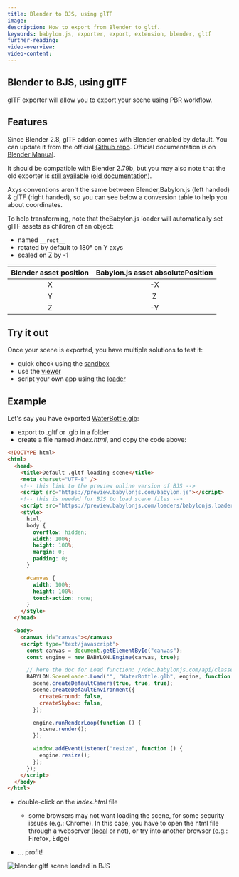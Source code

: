 ```yaml
---
title: Blender to BJS, using glTF
image:
description: How to export from Blender to gltf.
keywords: babylon.js, exporter, export, extension, blender, gltf
further-reading:
video-overview:
video-content:
---
```


## Blender to BJS, using glTF

glTF exporter will allow you to export your scene using PBR workflow.

## Features

Since Blender 2.8, glTF addon comes with Blender enabled by default. You can update it from the official [Github repo](https://github.com/KhronosGroup/glTF-Blender-IO). Official documentation is on [Blender Manual](https://docs.blender.org/manual/en/latest/addons/import_export/scene_gltf2.html).

It should be compatible with Blender 2.79b, but you may also note that the old exporter is [still available](https://github.com/KhronosGroup/glTF-Blender-Exporter) ([old documentation](https://github.com/KhronosGroup/glTF-Blender-Exporter/blob/master/docs/user.md)).

Axys conventions aren't the same between Blender,Babylon.js (left handed) & glTF (right handed), so you can see below a conversion table to help you about coordinates.

To help transforming, note that theBabylon.js loader will automatically set glTF assets as children of an object:

- named `__root__`
- rotated by default to 180° on Y axys
- scaled on Z by -1

| Blender asset position | Babylon.js asset absolutePosition |
| :--------------------: | :-------------------------------: |
|           X            |                -X                 |
|           Y            |                 Z                 |
|           Z            |                -Y                 |

## Try it out

Once your scene is exported, you have multiple solutions to test it:

- quick check using the [sandbox](https://sandbox.babylonjs.com/)
- use the [viewer](//doc.babylonjs.com/extensions/the_babylon_viewer)
- script your own app using the [loader](/features/featuresDeepDive/importers/loadingFileTypes)

## Example

Let's say you have exported [WaterBottle.glb](https://github.com/KhronosGroup/glTF-Sample-Models/tree/master/2.0/WaterBottle/glTF-Binary):

- export to .gltf or .glb in a folder
- create a file named _index.html_, and copy the code above:

```html
<!DOCTYPE html>
<html>
  <head>
    <title>Default .gltf loading scene</title>
    <meta charset="UTF-8" />
    <!-- this link to the preview online version of BJS -->
    <script src="https://preview.babylonjs.com/babylon.js"></script>
    <!-- this is needed for BJS to load scene files -->
    <script src="https://preview.babylonjs.com/loaders/babylonjs.loaders.js"></script>
    <style>
      html,
      body {
        overflow: hidden;
        width: 100%;
        height: 100%;
        margin: 0;
        padding: 0;
      }

      #canvas {
        width: 100%;
        height: 100%;
        touch-action: none;
      }
    </style>
  </head>

  <body>
    <canvas id="canvas"></canvas>
    <script type="text/javascript">
      const canvas = document.getElementById("canvas");
      const engine = new BABYLON.Engine(canvas, true);

      // here the doc for Load function: //doc.babylonjs.com/api/classes/babylon.sceneloader#load
      BABYLON.SceneLoader.Load("", "WaterBottle.glb", engine, function (scene) {
        scene.createDefaultCamera(true, true, true);
        scene.createDefaultEnvironment({
          createGround: false,
          createSkybox: false,
        });

        engine.runRenderLoop(function () {
          scene.render();
        });

        window.addEventListener("resize", function () {
          engine.resize();
        });
      });
    </script>
  </body>
</html>
```

- double-click on the _index.html_ file

  - some browsers may not want loading the scene, for some security issues (e.g.: Chrome). In this case, you have to open the html file through a webserver ([local](/extensions/Babylon.js+ExternalLibraries/Running_a_local_webserver_for_BabylonJs) or not), or try into another browser (e.g.: Firefox, Edge)

- ... profit!

![blender gltf scene loaded in BJS](/img/exporters/blender/gltf/gltf-loaded.png)
